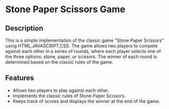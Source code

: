 # Stone Paper Scissors Game

## Description
This is a simple implementation of the classic game "Stone Paper Scissors" using HTML,JAVASCRIPT,CSS. The game allows two players to compete against each other in a series of rounds, where each player selects one of the three options: stone, paper, or scissors. The winner of each round is determined based on the classic rules of the game.

## Features
- Allows two players to play against each other.
- Implements the classic rules of Stone Paper Scissors.
- Keeps track of scores and displays the winner at the end of the game.
